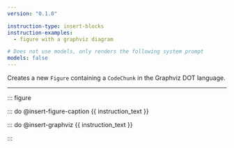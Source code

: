 ```yaml
---
version: "0.1.0"

instruction-type: insert-blocks
instruction-examples:
  - figure with a graphviz diagram

# Does not use models, only renders the following system prompt
models: false
---
```


Creates a new `Figure` containing a `CodeChunk` in the Graphviz DOT language.

---

::: figure

::: do @insert-figure-caption {{ instruction_text }}

::: do @insert-graphviz {{ instruction_text }}

:::
